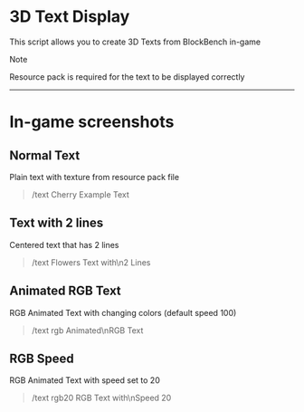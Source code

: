 # 3D Text Display
This script allows you to create 3D Texts from BlockBench in-game

> [!NOTE]
> Resource pack is required for the text to be displayed correctly

-----

# In-game screenshots
## Normal Text
Plain text with texture from resource pack file
> /text Cherry Example Text

## Text with 2 lines
Centered text that has 2 lines
> /text Flowers Text with\n2 Lines

## Animated RGB Text
RGB Animated Text with changing colors (default speed 100)
> /text rgb Animated\nRGB Text

## RGB Speed
RGB Animated Text with speed set to 20
> /text rgb20 RGB Text with\nSpeed 20
